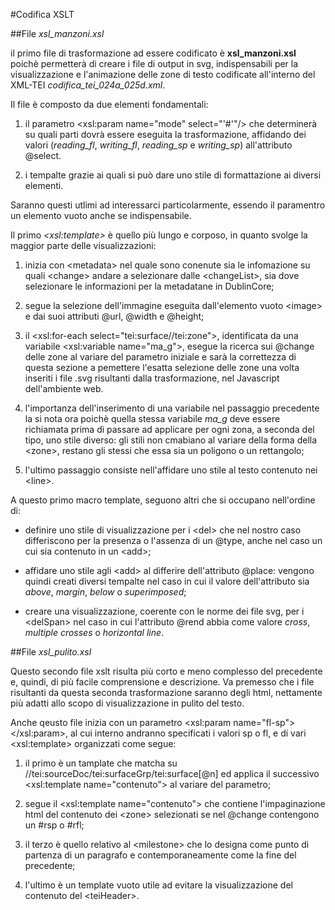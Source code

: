 #Codifica XSLT

##File *xsl_manzoni.xsl*

il primo file di trasformazione ad essere codificato è **xsl_manzoni.xsl** poichè permetterà di creare i file di output in svg, indispensabili per la visualizzazione e l'animazione delle zone di testo codificate all'interno del XML-TEI *codifica_tei_024a_025d.xml*. 

Il file è composto da due elementi fondamentali:

1. il parametro  &lt;xsl:param name="mode" select="'#'"/> che determinerà su quali parti dovrà essere eseguita la trasformazione, affidando dei valori (*reading_fl*, *writing_fl*, *reading_sp* e *writing_sp*) all'attributo @select.

2. i tempalte grazie ai quali si può dare uno stile di formattazione ai diversi elementi.

Saranno questi utlimi ad interessarci particolarmente, essendo il paramentro un elemento vuoto anche se indispensabile.

Il primo *&lt;xsl:template>* è quello più lungo e corposo, in quanto svolge la maggior parte delle visualizzazioni:

1. inizia con &lt;metadata> nel quale sono conenute sia le infomazione su quali &lt;change> andare a selezionare dalle &lt;changeList>, sia dove selezionare le informazioni per la metadatane in DublinCore;

2. segue la selezione dell'immagine eseguita dall'elemento vuoto  &lt;image> e dai suoi attributi @url, @width e @height;

3. il  &lt;xsl:for-each select="tei:surface//tei:zone">, identificata da una variabile &lt;xsl:variable name="ma_g">, esegue la ricerca sui @change delle zone al variare del parametro iniziale e sarà la correttezza di questa sezione a pemettere l'esatta selezione delle zone una volta inseriti i file .svg risultanti dalla trasformazione, nel Javascript dell'ambiente web.

4. l'importanza dell'inserimento di una variabile nel passaggio precedente la si nota ora poichè quella stessa variabile *ma_g* deve essere richiamata prima di passare ad applicare per ogni zona, a seconda del tipo, uno stile diverso: gli stili non cmabiano al variare della forma della &lt;zone>, restano gli stessi che essa sia un poligono o un rettangolo;

5. l'ultimo passaggio consiste nell'affidare uno stile al testo contenuto nei &lt;line>.

A questo primo macro template, seguono altri che si occupano nell'ordine di:

- definire uno stile di visualizzazione per i &lt;del> che nel nostro caso differiscono per la presenza o l'assenza di un @type, anche nel caso un cui sia contenuto in un &lt;add>;

- affidare uno stile agli &lt;add> al differire dell'attributo @place: vengono quindi creati diversi tempalte nel caso in cui il valore dell'attributo sia *above*, *margin*, *below* o *superimposed*;

- creare una visualizzazione, coerente con le norme dei file svg, per i &lt;delSpan> nel caso in cui l'attributo @rend abbia come valore *cross*, *multiple crosses* o *horizontal line*.

##File *xsl_pulito.xsl*

Questo secondo file xslt risulta più corto e meno complesso del precedente e, quindi, di più facile comprensione e descrizione. Va premesso che i file risultanti da questa seconda trasformazione saranno degli html, nettamente più adatti allo scopo di visualizzazione in pulito del testo.

Anche qeusto file inizia con un parametro &lt;xsl:param name="fl-sp">&lt;/xsl:param>, al cui interno andranno specificati i valori sp o fl, e di vari &lt;xsl:template> organizzati come segue:

1. il primo è un tamplate che matcha su //tei:sourceDoc/tei:surfaceGrp/tei:surface[@n] ed applica il successivo &lt;xsl:template name="contenuto"> al variare del parametro;

2. segue il  &lt;xsl:template name="contenuto"> che contiene l'impaginazione html del contenuto dei &lt;zone> selezionati se nel @change contengono un #rsp o #rfl;

3. il terzo è quello relativo al &lt;milestone> che lo designa come punto di partenza di un paragrafo e contemporaneamente come la fine del precedente;

4. l'ultimo è un template vuoto utile ad evitare la visualizzazione del contenuto del &lt;teiHeader>.